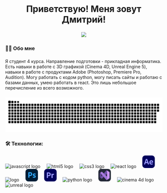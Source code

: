<br clear="both">

<h1 align="center">Приветствую! Меня зовут Дмитрий!</h1>

###

<div align="center">
  <img src="https://visitor-badge.laobi.icu/badge?page_id=filimonovalexey.filimonovalexey&"  />
</div>

###

<h3 align="left">👩‍💻  Обо мне</h3>

###

<p align="left">Я студент 4 курса. Направление подготовки - прикладная информатика. Есть навыки в работе с 3D графикой (Cinema 4D, Unreal Engine 5), навыки в работе с продуктами Adobe (Photoshop, Premiere Pro, Audition). Могу работать с кодом python, могу писать сайты и работаю с базами данных, умею работать в react. Это лишь небольшое перечисление из всего возможного. </p>

###

<p align="center">
 <img width="600" src="assets/snake.svg" alt="snake"/>
</p>

###

<h3 align="left">🛠 Технологии:</h3>

###

<div align="left">
  <img src="https://cdn.jsdelivr.net/gh/devicons/devicon/icons/javascript/javascript-original.svg" height="40" alt="javascript logo"  />
  <img width="12" />
  <img src="https://cdn.jsdelivr.net/gh/devicons/devicon/icons/html5/html5-original.svg" height="40" alt="html5 logo"  />
  <img width="12" />
  <img src="https://cdn.jsdelivr.net/gh/devicons/devicon/icons/css3/css3-original.svg" height="40" alt="css3 logo"  />
  <img width="12" />
  <img src="https://cdn.jsdelivr.net/gh/devicons/devicon/icons/react/react-original.svg" height="40" alt="react logo"  />
  <img width="12" />
  <img src="https://github.com/tandpfun/skill-icons/blob/main/icons/AfterEffects.svg" height="40" alt="AU logo"  />
  <img width="12" />
  <img src="https://cdn.simpleicons.org/webpack/8DD6F9" height="40" alt=" logo"  />
  <img width="12" />
  <img src="https://github.com/tandpfun/skill-icons/blob/main/icons/Photoshop.svg" height="40" alt="photoshop logo"  />
  <img width="12" />
  <img src="https://github.com/tandpfun/skill-icons/blob/main/icons/Premiere.svg" height="40" alt="premiere logo"  />
  <img width="12" />
  <img src="https://skillicons.dev/icons?i=py" height="40" alt="python logo"  />
  <img width="12" />
  <img src="https://github.com/tandpfun/skill-icons/raw/main/icons/VisualStudio-Dark.svg" height="40" alt="vs logo"  />
  <img width="12" />
  <img src="https://messcellany.com/wp-content/uploads/elementor/thumbs/Cinema-4D-Logo-q7wdox7mo7y9tmmoyiuk430uxjracbs160joog2x4w.png" height="40" alt="cinema 4d logo"  />
  <img width="12" />
  <img src="https://www.pngkey.com/png/detail/275-2752575_ue4-logo-unreal-engine-logo-png.png" height="40" alt="unreal logo"  />
  <img width="12" />
</div>

###